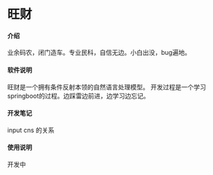 # 旺财

#### 介绍

业余码农，闭门造车。专业民科，自信无边。小白出没，bug遍地。

#### 软件说明
旺财是一个拥有条件反射本领的自然语言处理模型。
开发过程是一个学习springboot的过程。边踩雷边前进，边学习边忘记。



#### 开发笔记
input cns 的关系

#### 使用说明

开发中

